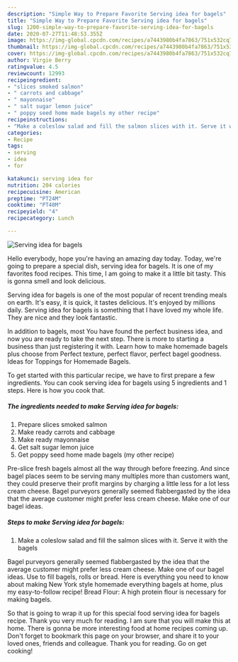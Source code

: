 ```yaml
---
description: "Simple Way to Prepare Favorite Serving idea for bagels"
title: "Simple Way to Prepare Favorite Serving idea for bagels"
slug: 1200-simple-way-to-prepare-favorite-serving-idea-for-bagels
date: 2020-07-27T11:48:53.355Z
image: https://img-global.cpcdn.com/recipes/a7443980b4fa7863/751x532cq70/serving-idea-for-bagels-recipe-main-photo.jpg
thumbnail: https://img-global.cpcdn.com/recipes/a7443980b4fa7863/751x532cq70/serving-idea-for-bagels-recipe-main-photo.jpg
cover: https://img-global.cpcdn.com/recipes/a7443980b4fa7863/751x532cq70/serving-idea-for-bagels-recipe-main-photo.jpg
author: Virgie Berry
ratingvalue: 4.5
reviewcount: 12993
recipeingredient:
- "slices smoked salmon"
- " carrots and cabbage"
- " mayonnaise"
- " salt sugar lemon juice"
- " poppy seed home made bagels my other recipe"
recipeinstructions:
- "Make a coleslow salad and fill the salmon slices with it. Serve it with the bagels"
categories:
- Recipe
tags:
- serving
- idea
- for

katakunci: serving idea for 
nutrition: 204 calories
recipecuisine: American
preptime: "PT24M"
cooktime: "PT40M"
recipeyield: "4"
recipecategory: Lunch

---
```



![Serving idea for bagels](https://img-global.cpcdn.com/recipes/a7443980b4fa7863/751x532cq70/serving-idea-for-bagels-recipe-main-photo.jpg)

Hello everybody, hope you're having an amazing day today. Today, we're going to prepare a special dish, serving idea for bagels. It is one of my favorites food recipes. This time, I am going to make it a little bit tasty. This is gonna smell and look delicious.

Serving idea for bagels is one of the most popular of recent trending meals on earth. It's easy, it is quick, it tastes delicious. It's enjoyed by millions daily. Serving idea for bagels is something that I have loved my whole life. They are nice and they look fantastic.

In addition to bagels, most You have found the perfect business idea, and now you are ready to take the next step. There is more to starting a business than just registering it with. Learn how to make homemade bagels plus choose from Perfect texture, perfect flavor, perfect bagel goodness. Ideas for Toppings for Homemade Bagels.


To get started with this particular recipe, we have to first prepare a few ingredients. You can cook serving idea for bagels using 5 ingredients and 1 steps. Here is how you cook that.

<!--inarticleads1-->

##### The ingredients needed to make Serving idea for bagels:

1. Prepare slices smoked salmon
1. Make ready  carrots and cabbage
1. Make ready  mayonnaise
1. Get  salt sugar lemon juice
1. Get  poppy seed home made bagels (my other recipe)


Pre-slice fresh bagels almost all the way through before freezing. And since bagel places seem to be serving many multiples more than customers want, they could preserve their profit margins by charging a little less for a lot less cream cheese. Bagel purveyors generally seemed flabbergasted by the idea that the average customer might prefer less cream cheese. Make one of our bagel ideas. 

<!--inarticleads2-->

##### Steps to make Serving idea for bagels:

1. Make a coleslow salad and fill the salmon slices with it. Serve it with the bagels


Bagel purveyors generally seemed flabbergasted by the idea that the average customer might prefer less cream cheese. Make one of our bagel ideas. Use to fill bagels, rolls or bread. Here is everything you need to know about making New York style homemade everything bagels at home, plus my easy-to-follow recipe! Bread Flour: A high protein flour is necessary for making bagels. 

So that is going to wrap it up for this special food serving idea for bagels recipe. Thank you very much for reading. I am sure that you will make this at home. There is gonna be more interesting food at home recipes coming up. Don't forget to bookmark this page on your browser, and share it to your loved ones, friends and colleague. Thank you for reading. Go on get cooking!
